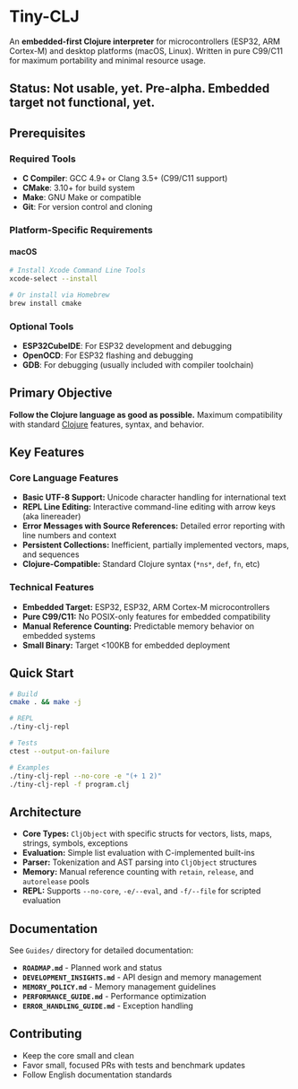 # Tiny-CLJ

An **embedded-first Clojure interpreter** for microcontrollers (ESP32, ARM Cortex-M) and desktop platforms (macOS, Linux). Written in pure C99/C11 for maximum portability and minimal resource usage.

## Status: Not usable, yet. Pre-alpha. Embedded target not functional, yet.

## Prerequisites

### Required Tools
- **C Compiler**: GCC 4.9+ or Clang 3.5+ (C99/C11 support)
- **CMake**: 3.10+ for build system
- **Make**: GNU Make or compatible
- **Git**: For version control and cloning

### Platform-Specific Requirements

#### macOS
```bash
# Install Xcode Command Line Tools
xcode-select --install

# Or install via Homebrew
brew install cmake
```


### Optional Tools
- **ESP32CubeIDE**: For ESP32 development and debugging
- **OpenOCD**: For ESP32 flashing and debugging
- **GDB**: For debugging (usually included with compiler toolchain)

## Primary Objective
**Follow the Clojure language as good as possible.** Maximum compatibility with standard [Clojure](https://clojure.org) features, syntax, and behavior.

## Key Features

### Core Language Features
- **Basic UTF-8 Support:** Unicode character handling for international text
- **REPL Line Editing:** Interactive command-line editing with arrow keys (aka linereader)
- **Error Messages with Source References:** Detailed error reporting with line numbers and context
- **Persistent Collections:** Inefficient, partially implemented vectors, maps, and sequences
- **Clojure-Compatible:** Standard Clojure syntax (`*ns*`, `def`, `fn`, etc)

### Technical Features
- **Embedded Target:** ESP32, ESP32, ARM Cortex-M microcontrollers
- **Pure C99/C11:** No POSIX-only features for embedded compatibility
- **Manual Reference Counting:** Predictable memory behavior on embedded systems
- **Small Binary:** Target <100KB for embedded deployment

## Quick Start

```bash
# Build
cmake . && make -j

# REPL
./tiny-clj-repl

# Tests
ctest --output-on-failure

# Examples
./tiny-clj-repl --no-core -e "(+ 1 2)"
./tiny-clj-repl -f program.clj
```

## Architecture
- **Core Types:** `CljObject` with specific structs for vectors, lists, maps, strings, symbols, exceptions
- **Evaluation:** Simple list evaluation with C-implemented built-ins
- **Parser:** Tokenization and AST parsing into `CljObject` structures
- **Memory:** Manual reference counting with `retain`, `release`, and `autorelease` pools
- **REPL:** Supports `--no-core`, `-e/--eval`, and `-f/--file` for scripted evaluation

## Documentation
See `Guides/` directory for detailed documentation:
- **`ROADMAP.md`** - Planned work and status
- **`DEVELOPMENT_INSIGHTS.md`** - API design and memory management
- **`MEMORY_POLICY.md`** - Memory management guidelines
- **`PERFORMANCE_GUIDE.md`** - Performance optimization
- **`ERROR_HANDLING_GUIDE.md`** - Exception handling

## Contributing
- Keep the core small and clean
- Favor small, focused PRs with tests and benchmark updates
- Follow English documentation standards